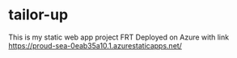 # tailor-up
This is my static web app project FRT
Deployed on Azure with link https://proud-sea-0eab35a10.1.azurestaticapps.net/
